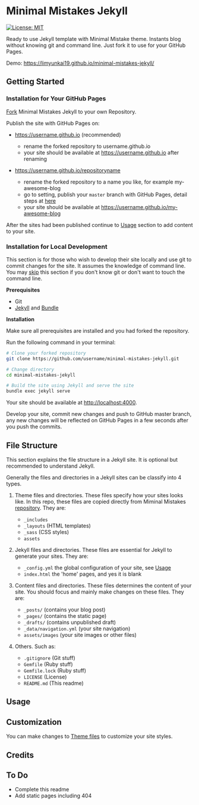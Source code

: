 # Minimal Mistakes Jekyll
[![License: MIT](https://img.shields.io/badge/License-MIT-yellow.svg)](https://github.com/limyunkai19/minimal-mistakes-jekyll/blob/master/LICENSE)

Ready to use Jekyll template with Minimal Mistake theme. Instants blog without knowing git and command line. Just fork it to use for your GitHub Pages.

Demo: <https://limyunkai19.github.io/minimal-mistakes-jekyll/>

## Getting Started
### Installation for Your GitHub Pages
[Fork](https://help.github.com/articles/fork-a-repo/#fork-an-example-repository) Minimal Mistakes Jekyll to your own Repository.

Publish the site with GitHub Pages on:
- <https://username.github.io> (recommended)
    + rename the forked repository to username.github.io
    + your site should be available at <https://username.github.io> after renaming


- <https://username.github.io/repositoryname>
    + rename the forked repository to a name you like, for example my-awesome-blog
    + go to setting, publish your `master` branch with GitHub Pages, detail steps at [here](https://help.github.com/articles/configuring-a-publishing-source-for-github-pages/#enabling-github-pages-to-publish-your-site-from-master-or-gh-pages)
    + your site should be available at <https://username.github.io/my-awesome-blog>

After the sites had been published continue to [Usage](#usage) section to add content to your site.

### Installation for Local Development
This section is for those who wish to develop their site locally and use git to commit changes for the site. It assumes the knowledge of command line. You may [skip](#file-structure) this section if you don't know git or don't want to touch the command line.

**Prerequisites**

- Git
- [Jekyll](https://jekyllrb.com/docs/installation/) and [Bundle](http://bundler.io/#getting-started)

**Installation**

Make sure all prerequisites are installed and you had forked the repository.

Run the following command in your terminal:

```sh
# Clone your forked repository
git clone https://github.com/username/minimal-mistakes-jekyll.git

# Change directory
cd minimal-mistakes-jekyll

# Build the site using Jekyll and serve the site
bundle exec jekyll serve
```

Your site should be available at <http://localhost:4000>.

Develop your site, commit new changes and push to GitHub master branch, any new changes will be reflected on GitHub Pages in a few seconds after you push the commits.

## File Structure
This section explains the file structure in a Jekyll site. It is optional but recommended to understand Jekyll.

Generally the files and directories in a Jekyll sites can be classify into 4 types.

1. Theme files and directories. <a id="theme"></a> These files specify how your sites looks like. In this repo, these files are copied directly from Miminal Mistakes [repository](https://github.com/mmistakes/minimal-mistakes). They are:
   - `_includes`
   - `_layouts` (HTML templates)
   - `_sass` (CSS styles)
   - `assets`

2. Jekyll files and directories. These files are essential for Jekyll to generate your sites. They are:
   - `_config.yml` the global configuration of your site, see [Usage](#usage)
   - `index.html` the 'home' pages, and yes it is blank

3. Content files and directories. These files determines the content of your site. You should focus and mainly make changes on these files. They are:
   - `_posts/` (contains your blog post)
   - `_pages/` (contains the static page)
   - `_drafts/` (contains unpublished draft)
   - `_data/navigation.yml` (your site navigation)
   - `assets/images` (your site images or other files)

4. Others. Such as:
   - `.gitignore` (Git stuff)
   - `Gemfile` (Ruby stuff)
   - `Gemfile.lock` (Ruby stuff)
   - `LICENSE` (License)
   - `README.md` (This readme)

## Usage

## Customization
You can make changes to [Theme files](#theme) to customize your site styles. 

## Credits

## To Do
- Complete this readme
- Add static pages including 404
